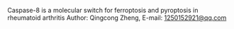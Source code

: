 Caspase-8 is a molecular switch for ferroptosis and pyroptosis in rheumatoid arthritis
Author: Qingcong Zheng, E-mail: 1250152921@qq.com
